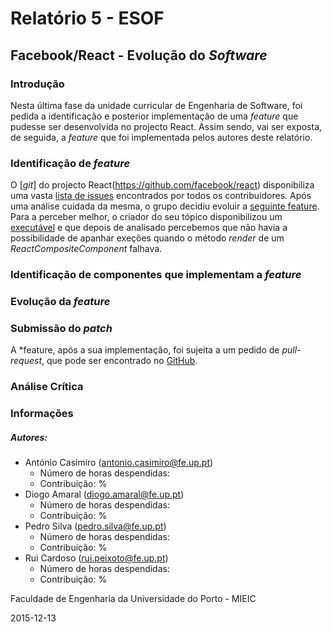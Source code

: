# Relatório 5 - ESOF
## Facebook/React - Evolução do *Software*

### <a name="introducao"></a>Introdução

Nesta última fase da unidade curricular de Engenharia de Software, foi pedida a identificação e posterior implementação de uma *feature* que pudesse ser desenvolvida no projecto React. Assim sendo, vai ser exposta, de seguida, a *feature* que foi implementada pelos autores deste relatório. 

### <a name="feature"></a>Identificação de *feature*

O [*git*] do projecto React(https://github.com/facebook/react) disponibiliza uma vasta [lista de issues](https://github.com/facebook/react/issues) encontrados por todos os contribuidores. Após uma análise cuidada da mesma, o grupo decidiu evoluir a [seguinte feature](https://github.com/facebook/react/issues/5549). Para a perceber melhor, o criador do seu tópico disponibilizou um [executável](http://jsbin.com/mifedepada/edit?js,console,output) e que depois de analisado percebemos que não havia a possibilidade de apanhar exeções quando o método *render* de um *ReactCompositeComponent* falhava.


### <a name="componentes"></a>Identificação de componentes que implementam a *feature*



### <a name="evolução"></a>Evolução da *feature*


### <a name="submissao"></a>Submissão do *patch*

A *feature, após a sua implementação, foi sujeita a um pedido de *pull-request*, que pode ser encontrado no [GitHub](https://github.com/facebook/react/pull/5615).

### <a name="analise"></a>Análise Crítica




### <a name="info"></a>Informações




##### Autores:

* António Casimiro (antonio.casimiro@fe.up.pt)
	* Número de horas despendidas: 
	* Contribuição: %
* Diogo Amaral (diogo.amaral@fe.up.pt)
	* Número de horas despendidas: 
	* Contribuição: %
* Pedro Silva (pedro.silva@fe.up.pt)
	* Número de horas despendidas: 
	* Contribuição: %
* Rui Cardoso (rui.peixoto@fe.up.pt)
	* Número de horas despendidas: 
	* Contribuição: %

Faculdade de Engenharia da Universidade do Porto - MIEIC

2015-12-13
